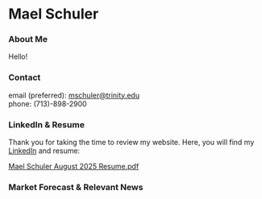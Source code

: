 # Mael Schuler

### About Me
Hello!



### Contact
email (preferred): mschuler@trinity.edu  
phone: (713)-898-2900



### LinkedIn & Resume
Thank you for taking the time to review my website. Here, you will find my [LinkedIn](https://www.linkedin.com/in/maelschuler/) and resume:  

[Mael Schuler August 2025 Resume.pdf](https://github.com/maelschuler/maelschuler.github.io/blob/324661d4cc98eb82a4fcfa53ddbb6c2fe581030d/Mael%20Schuler%20August%202025%20Resume.pdf)



### Market Forecast & Relevant News
